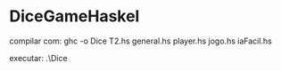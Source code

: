 # DiceGameHaskel
compilar com: ghc -o Dice T2.hs general.hs player.hs jogo.hs iaFacil.hs

executar: .\Dice 
